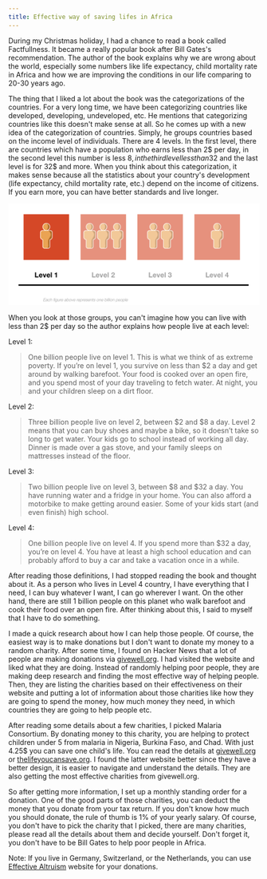 ```yaml
---
title: Effective way of saving lifes in Africa
---
```

During my Christmas holiday, I had a chance to read a book called Factfullness. It became a really popular book after Bill Gates's recommendation. The author of the book explains why we are wrong about the world, especially some numbers like life expectancy, child mortality rate in Africa and how we are improving the conditions in our life comparing to 20-30 years ago.

The thing that I liked a lot about the book was the categorizations of the countries. For a very long time, we have been categorizing countries like developed, developing, undeveloped, etc. He mentions that categorizing countries like this doesn't make sense at all. So he comes up with a new idea of the categorization of countries. Simply, he groups countries based on the income level of individuals. There are 4 levels. In the first level, there are countries which have a population who earns less than 2$ per day, in the second level this number is less 8$, in the third level less than 32$ and the last level is for 32$ and more. When you think about this categorization, it makes sense because all the statistics about your country's development (life expectancy, child mortality rate, etc.) depend on the income of citizens. If you earn more, you can have better standards and live longer.


![country-levels](/uploads/country-levels.png)


When you look at those groups, you can't imagine how you can live with less than 2$ per day so the author explains how people live at each level:

Level 1:

> One billion people live on level 1. This is what we think of as extreme poverty. If you’re on level 1, you survive on less than $2 a day and get around by walking barefoot. Your food is cooked over an open fire, and you spend most of your day traveling to fetch water. At night, you and your children sleep on a dirt floor.

Level 2:

>Three billion people live on level 2, between $2 and $8 a day. Level 2 means that you can buy shoes and maybe a bike, so it doesn’t take so long to get water. Your kids go to school instead of working all day. Dinner is made over a gas stove, and your family sleeps on mattresses instead of the floor.

Level 3:

>Two billion people live on level 3, between $8 and $32 a day. You have running water and a fridge in your home. You can also afford a motorbike to make getting around easier. Some of your kids start (and even finish) high school.

Level 4:

>One billion people live on level 4. If you spend more than $32 a day, you’re on level 4. You have at least a high school education and can probably afford to buy a car and take a vacation once in a while.


After reading those definitions, I had stopped reading the book and thought about it. As a person who lives in Level 4 country, I have everything that I need, I can buy whatever I want, I can go wherever I want. On the other hand, there are still 1 billion people on this planet who walk barefoot and cook their food over an open fire. After thinking about this, I said to myself that I have to do something.

I made a quick research about how I can help those people. Of course, the easiest way is to make donations but I don't want to donate my money to a random charity. After some time, I found on Hacker News that a lot of people are making donations via [givewell.org](http://givewell.org). I had visited the website and liked what they are doing. Instead of randomly helping poor people, they are making deep research and finding the most effective way of helping people. Then, they are listing the charities based on their effectiveness on their website and putting a lot of information about those charities like how they are going to spend the money, how much money they need, in which countries they are going to help people etc.

After reading some details about a few charities, I picked Malaria Consortium. By donating money to this charity, you are helping to protect children under 5 from malaria in Nigeria, Burkina Faso, and Chad. With just 4.25$ you can save one child's life. You can read the details at [givewell.org](https://www.givewell.org/charities/malaria-consortium) or [thelifeyoucansave.org](https://www.thelifeyoucansave.org/best-charities/malaria-consortium/). I found the latter website better since they have a better design, it is easier to navigate and understand the details. They are also getting the most effective charities from givewell.org.

So after getting more information, I set up a monthly standing order for a donation. One of the good parts of those charities, you can deduct the money that you donate from your tax return. If you don't know how much you should donate, the rule of thumb is 1% of your yearly salary. Of course, you don't have to pick the charity that I picked, there are many charities, please read all the details about them and decide yourself. Don't forget it, you don't have to be Bill Gates to help poor people in Africa.

Note: If you live in Germany, Switzerland, or the Netherlands, you can use [Effective Altruism](https://ea-foundation.org/donate-ea/) website for your donations.


